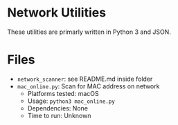 # Network Utilities
These utilities are primarly written in Python 3 and JSON.

# Files
* `network_scanner`: see README.md inside folder
* `mac_online.py`: Scan for MAC address on network
  * Platforms tested: macOS
  * Usage: `python3 mac_online.py`
  * Dependencies: None
  * Time to run: Unknown
